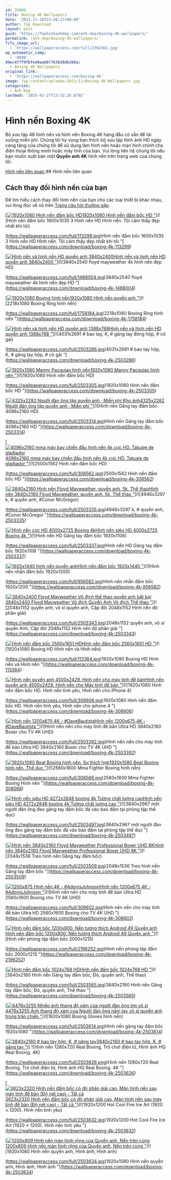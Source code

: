 ```yaml
---
id: 35986
title: Boxing 4K Wallpapers
date: '2021-11-10T23:48:17+00:00'
author: Top Download
layout: post
guid: 'https://Tophinhanhdep.com/anh-dep/boxing-4k-wallpapers/'
permalink: /anh-dep/boxing-4k-wallpapers/
fifu_image_url:
  - 'https://wallpaperaccess.com/full/2302361.jpg'
wp_automatic_camp:
  - '8098'
94ec4fff9fbfe40aa6077636d9db260a:
  - Boxing 4K Wallpapers
original_link:
  - 'https://wallpaperaccess.com/boxing-4k'
image: /wp-content/uploads/2021/11/Boxing-4K-Wallpapers.jpg
categories:
  - Ảnh Đẹp
lastmod: '2025-01-27T13:32:26.879Z'
---
```

# Hình nền Boxing 4K

Bộ sưu tập 48 hình nền và hình nền Boxing 4K hàng đầu có sẵn để tải xuống miễn phí. Chúng tôi hy vọng bạn thích bộ sưu tập hình ảnh HD ngày càng tăng của chúng tôi để sử dụng làm hình nền hoặc màn hình chính cho điện thoại thông minh hoặc máy tính của bạn. Vui lòng liên hệ chúng tôi nếu bạn muốn xuất bản một **Quyền anh 4K** hình nền trên trang web của chúng tôi.

[Hình nền liên quan ](#related) ## Hình nền liên quan

## Cách thay đổi hình nền của bạn

Để tìm hiểu cách thay đổi hình nền của bạn cho các loại thiết bị khác nhau, vui lòng đọc về nó trên [Trang câu hỏi thường gặp](https://tophinhanhdep.com/faq/).

  
[[![1920x1080 Hình nền đấm bốc HD](https://wallpaperaccess.com/full/2302361.jpg)1920x1080 Hình nền đấm bốc HD "](https://wallpaperaccess.com/download/boxing-4k-2302361)](![Hình nền đấm bốc 1600x1035 3 Hình nền HD Hình nền.  Tôi cảm thấy đẹp nhất khi tôi)

(https://wallpaperaccess.com/full/113299.jpg)Hình nền đấm bốc 1600x1035 3 Hình nền HD Hình nền. Tôi cảm thấy đẹp nhất khi tôi "](https://wallpaperaccess.com/download/boxing-4k-113299)

[[![Hình nền và hình nền HD quyền anh 3840x2400](https://wallpaperaccess.com/full/1154757.jpg)Hình nền và hình nền HD quyền anh 3840x2400 "](https://wallpaperaccess.com/download/boxing-4k-1154757)](![3840x2540 floyd mayweather 4k hình nền đẹp HD)

(https://wallpaperaccess.com/full/1488004.jpg)3840x2540 floyd mayweather 4k hình nền đẹp HD "](https://wallpaperaccess.com/download/boxing-4k-1488004)

[[![1920x1080 Boxing hình nền](https://wallpaperaccess.com/full/308607.jpg)1920x1080 Hình nền quyền anh "](https://wallpaperaccess.com/download/boxing-4k-308607)](![2218x1080 Boxing Ring hình nền)

(https://wallpaperaccess.com/full/1758184.jpg)2218x1080 Boxing Ring hình nền "](https://wallpaperaccess.com/download/boxing-4k-1758184)

[[![Hình nền và hình nền HD quyền anh 1388x768](https://wallpaperaccess.com/full/1488238.jpg)Hình nền và hình nền HD quyền anh 1388x768 "](https://wallpaperaccess.com/download/boxing-4k-1488238)](![4031x2691 # bao tay, K, # găng tay đóng hộp, # cô gái)

(https://wallpaperaccess.com/full/2503286.jpg)4031x2691 # bao tay hộp, K, # găng tay hộp, # cô gái "](https://wallpaperaccess.com/download/boxing-4k-2503286)

[[![1920x1080 Manny Pacquiao hình nền](https://wallpaperaccess.com/full/2503291.jpg)1920x1080 Manny Pacquiao hình nền "](https://wallpaperaccess.com/download/boxing-4k-2503291)](![1920x1080 Hình nền đấm bốc HD)

(https://wallpaperaccess.com/full/2503305.jpg)1920x1080 Hình nền đấm bốc HD "](https://wallpaperaccess.com/download/boxing-4k-2503305)

[[![4325x2282 Người đàn ông tập quyền anh · Miễn phí Kho ảnh](https://wallpaperaccess.com/full/2503311.jpg)4325x2282 Người đàn ông tập quyền anh · Miễn phí "](https://wallpaperaccess.com/download/boxing-4k-2503311)](![Hình nền Găng tay đấm bốc 4096x2160 HD)

(https://wallpaperaccess.com/full/2503314.jpg)Hình nền Găng tay đấm bốc 4096x2160 HD "](https://wallpaperaccess.com/download/boxing-4k-2503314)

[[![4096x2160 mma máy bay chiến đấu hình nền 4k cực HD.  Tatuaje de gladiador](https://wallpaperaccess.com/full/2503324.jpg)4096x2160 mma máy bay chiến đấu hình nền 4k cực HD. Tatuaje de gladiador "](https://wallpaperaccess.com/download/boxing-4k-2503324)](![2500x1562 Hình nền đấm bốc HD)

(https://wallpaperaccess.com/full/308562.jpg)2500x1562 Hình nền đấm bốc HD "](https://wallpaperaccess.com/download/boxing-4k-308562)

[[![3840x2160 Hình nền Floyd Mayweather, quyền anh, 5k, Thể thao](https://wallpaperaccess.com/full/2503329.jpg)Hình nền 3840x2160 Floyd Mayweather, quyền anh, 5k, Thể thao "](https://wallpaperaccess.com/download/boxing-4k-2503329)](![4946x3297 k, # quyền anh, #Conor McGregor)

(https://wallpaperaccess.com/full/2503335.jpg)4946x3297 k, # quyền anh, #Conor McGregor "](https://wallpaperaccess.com/download/boxing-4k-2503335)

[[![Hình nền cực HD 4000x2725 Boxing 4k](https://wallpaperaccess.com/full/2503336.jpg)Hình nền siêu HD 4000x2725 Boxing 4k "](https://wallpaperaccess.com/download/boxing-4k-2503336)](![Hình nền HD Găng tay đấm bốc 1920x1106)

(https://wallpaperaccess.com/full/2503337.jpg)Hình nền HD Găng tay đấm bốc 1920x1106 "](https://wallpaperaccess.com/download/boxing-4k-2503337)

[[![1920x1440 hình nền quyền anh](https://wallpaperaccess.com/full/308646.jpg)Hình nền đấm bốc 1920x1440 "](https://wallpaperaccess.com/download/boxing-4k-308646)](![Hình nền nhẫn đấm bốc 1920x1200)

(https://wallpaperaccess.com/full/956582.jpg)Hình nền nhẫn đấm bốc 1920x1200 "](https://wallpaperaccess.com/download/boxing-4k-956582)

[[![3840x2400 Floyd Mayweather Vô địch thể thao quyền anh bất bại](https://wallpaperaccess.com/full/2503341.jpg)3840x2400 Floyd Mayweather Vô địch Quyền Anh Vô địch Thể thao "](https://wallpaperaccess.com/download/boxing-4k-2503341)](![2048x1152 quyền anh, võ sĩ quyền anh, Cặp đôi 2048x1152 Hình nền độ phân giải)

(https://wallpaperaccess.com/full/2503343.jpg)2048x1152 quyền anh, võ sĩ quyền Anh, Cặp đôi 2048x1152 Hình nền độ phân giải "](https://wallpaperaccess.com/download/boxing-4k-2503343)

[[![Hình nền đấm bốc 2560x1651 HD](https://wallpaperaccess.com/full/2503348.jpg)Hình nền đấm bốc 2560x1651 HD "](https://wallpaperaccess.com/download/boxing-4k-2503348)](![1920x1080 Boxing HD Hình nền và Hình nền)

(https://wallpaperaccess.com/full/113364.jpg)1920x1080 Boxing HD Hình nền và Hình nền "](https://wallpaperaccess.com/download/boxing-4k-113364)

[[![Hình nền quyền anh 4500x2429.  Hình nền cho máy tính để bàn](https://wallpaperaccess.com/full/308588.jpg)Hình nền quyền anh 4500x2429. Hình nền cho Máy tính để bàn "](https://wallpaperaccess.com/download/boxing-4k-308588)](![1920x1080 Hình nền đấm bốc HD.  Hình nền tình yêu, Hình nền cho iPhone 4)

(https://wallpaperaccess.com/full/308606.jpg)1920x1080 Hình nền đấm bốc HD. Hình nền tình yêu, Hình nền cho iphone 4 "](https://wallpaperaccess.com/download/boxing-4k-308606)

[[![Hình nền 1200x675 4K - #DaveBautista](https://wallpaperaccess.com/full/2503386.jpg)Hình nền 1200x675 4K - #DaveBautista "](https://wallpaperaccess.com/download/boxing-4k-2503386)](![Hình nền nền cho máy tính để bàn Ultra HD 3840x2160 Boxer cho TV 4K UHD)

(https://wallpaperaccess.com/full/2503392.jpg)Hình nền nền cho máy tính để bàn Ultra HD 3840x2160 Boxer cho TV 4K UHD "](https://wallpaperaccess.com/download/boxing-4k-2503392)

[[![1920x1080 Beat Boxing hình nền.  Sự thích hợp](https://wallpaperaccess.com/full/2503421.jpg)1920x1080 Beat Boxing hình nền. Thể dục "](https://wallpaperaccess.com/download/boxing-4k-2503421)](![2560x1600 Mma Fighter Boxing hình nền)

(https://wallpaperaccess.com/full/308566.jpg)2560x1600 Mma Fighter Boxing Hình nền "](https://wallpaperaccess.com/download/boxing-4k-308566)

[[![Hình nền siêu HD 4272x2848 boxing 4k Tường chất lượng cao](https://wallpaperaccess.com/full/2503474.jpg)Hình nền siêu HD 4272x2848 boxing 4k Tường chất lượng cao "](https://wallpaperaccess.com/download/boxing-4k-2503474)](![3840x2967 một người đàn ông đeo găng tay đấm bốc đá vào bao đấm tại phòng tập thể dục)

(https://wallpaperaccess.com/full/2503497.jpg)3840x2967 một người đàn ông đeo găng tay đấm bốc đá vào bao đấm tại phòng tập thể dục "](https://wallpaperaccess.com/download/boxing-4k-2503497)

[[![Hình nền 3840x2160 Floyd Mayweather Professional Boxer UHD 8K](https://wallpaperaccess.com/full/1743025.jpg)Hình nền 3840x2160 Floyd Mayweather Professional Boxer UHD 8K "](https://wallpaperaccess.com/download/boxing-4k-1743025)](![2048x1536 Treo hình nền Găng tay đấm bốc)

(https://wallpaperaccess.com/full/2503509.jpg)2048x1536 Treo hình nền Găng tay đấm bốc "](https://wallpaperaccess.com/download/boxing-4k-2503509)

[[![1200x675 Hình nền 4K - #AdonisJohnson](https://wallpaperaccess.com/full/2503530.jpg)Hình nền 1200x675 4K - #AdonisJohnson "](https://wallpaperaccess.com/download/boxing-4k-2503530)](![Hình nền nền cho máy tính để bàn Ultra HD 2560x1600 Boxing cho TV 4K UHD)

(https://wallpaperaccess.com/full/308602.jpg)Hình nền nền cho máy tính để bàn Ultra HD 2560x1600 Boxing cho TV 4K UHD "](https://wallpaperaccess.com/download/boxing-4k-308602)

[[![Hình nền đấm bốc 1200x800, Nền tương thích Android 49 Quyền anh](https://wallpaperaccess.com/full/308643.jpg)Hình nền đấm bốc 1200x800, Nền tương thích Android 49 Quyền anh "](https://wallpaperaccess.com/download/boxing-4k-308643)](![Hình nền phòng tập đấm bốc 2000x1215)

(https://wallpaperaccess.com/full/2196252.jpg)Hình nền phòng tập đấm bốc 2000x1215 "](https://wallpaperaccess.com/download/boxing-4k-2196252)

[[![Hình nền đấm bốc 1024x768 HD](https://wallpaperaccess.com/full/2503537.jpg)Hình nền đấm bốc 1024x768 HD "](https://wallpaperaccess.com/download/boxing-4k-2503537)](![3840x2160 Hình nền Găng tay đấm bốc, Đỏ, quyền anh, Thể thao)

(https://wallpaperaccess.com/full/2503565.jpg)3840x2160 Hình nền Găng tay đấm bốc, Đỏ, quyền anh, Thể thao "](https://wallpaperaccess.com/download/boxing-4k-2503565)

[[![4476x3255 Nhiếp ảnh thang độ xám của người đàn ông ôm võ sĩ](https://wallpaperaccess.com/full/2302369.jpg)4476x3255 Ảnh thang độ xám của Người đàn ông nắm tay võ sĩ quyền anh trong trận chiến "](https://wallpaperaccess.com/download/boxing-4k-2302369)](![1920x1080 Boxing Gloves hình nền)

(https://wallpaperaccess.com/full/2503614.jpg)Hình nền găng tay đấm bốc 1920x1080 "](https://wallpaperaccess.com/download/boxing-4k-2503614)

[[![3840x2160 # bao tay hộp, K, # găng tay](https://wallpaperaccess.com/full/2503620.jpg)3840x2160 # bao tay hộp, K, # găng tay "](https://wallpaperaccess.com/download/boxing-4k-2503620)]( ![Hình nền 1280x720 Real Boxing, Trò chơi điện tử, Hình ảnh HQ Real Boxing.  4K)

(https://wallpaperaccess.com/full/2503626.png)Hình nền 1280x720 Real Boxing, Trò chơi điện tử, Hình ảnh HQ Real Boxing. 4K "](https://wallpaperaccess.com/download/boxing-4k-2503626)

[[![3623x2320 Hình nền đấm bốc có độ phân giải cao, Màn hình nền sau máy tính để bàn (Độ nét cao) - Tất cả](https://wallpaperaccess.com/full/2503627.jpg)3623x2320 Hình nền đấm bốc có độ phân giải cao, Màn hình nền sau máy tính để bàn (Độ nét cao) - Tất cả "](https://wallpaperaccess.com/download/boxing-4k-2503627)](![1920x1200 Hot Cool Fire Ice Art (1920 × 1200).  Hình nền tình yêu)

(https://wallpaperaccess.com/full/2503632.jpg)1920x1200 Hot Cool Fire Ice Art (1920 × 1200). Hình nền tình yêu "](https://wallpaperaccess.com/download/boxing-4k-2503632)

[[![1200x809 Hình nền màn hình rộng của Quyền anh, Nền trên cùng](https://wallpaperaccess.com/full/2503633.jpg)1200x809 Hình nền màn hình rộng của Quyền anh, Nền trên cùng "](https://wallpaperaccess.com/download/boxing-4k-2503633)](![1920x1080 Hình nền quyền anh, Hình ảnh, Hình ảnh)

(https://wallpaperaccess.com/full/2503634.jpg)1920x1080 Hình nền quyền anh, Hình ảnh, Hình ảnh "](https://wallpaperaccess.com/download/boxing-4k-2503634)
